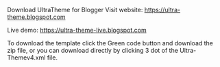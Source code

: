 Download UltraTheme for Blogger
Visit website:
https://ultra-theme.blogspot.com

Live demo: 
https://ultra-theme-live.blogspot.com


To download the template click the Green code button and download the zip file, or you can download directly by clicking 3 dot of the Ultra-Themev4.xml file.
